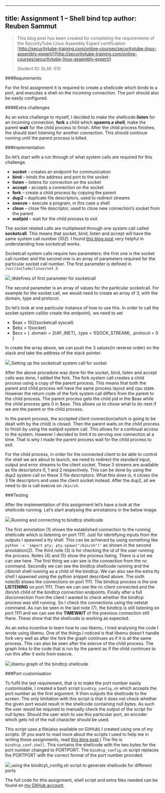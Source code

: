 -----
title: Assignment 1 – Shell bind tcp
author: Reuben Sammut
-----

> This blog post has been created for completing the requirements of the SecurityTube Linux Assembly Expert certification: [http://securitytube-training.com/online-courses/securitytube-linux-assembly-expert/](http://securitytube-training.com/online-courses/securitytube-linux-assembly-expert/)
> 
> Student ID: SLAE-510

###Requirements

For the first assignment it is required to create a shellcode which binds to a port, and executes a shell on the incoming connection. The port should also be easily configured.

####Extra challenges

As an extra challenge to myself, I decided to make the shellcode **listen** for an incoming connection, **fork** a child which **spawns a shell**, make the parent **wait** for the child process to finish. After the child process finishes, the should start listening for another connection. This should continue running until the parent process is killed.

###Implementation

So let’s start with a run through of what system calls are required for this challenge.

- **socket** – creates an endpoint for communication
- **bind** – binds the address and port to the socket
- **listen** – listens for connection on the socket
- **accept** – accepts a connection on the socket
- **fork** – create a child process by copying the parent
- **dup2** – duplicate file descriptors, used to redirect streams
- **execve** – execute a program, in this case a shell
- **close** – close file descriptor, used to close new connection’s socket from the parent
- **waitpid** – wait for the child process to exit

The socket related calls are multiplexed through one system call called **socketcall**. This means that socket, bind, listen and accept will have the same system call number (*102*). I found [this blog post](http://jkukunas.blogspot.com/2010/05/x86-linux-networking-system-calls.html) very helpful in understanding how socketcall works.

Socketcall system calls require two parameters: the first one is the socket call number and the second one is an array of parameters required for the particular socket call number. The first parameter is defined in `/usr/include/linux/net.h`

<div class="figure">
<a href="/images/slae_01-01_defines_socketcall.png">
<img src="/images/slae_01-01_defines_socketcall.png" />
</a>
\#defines of first parameter for socketcall 
</div>

The second parameter is an array of values for the particular socketcall. For example for the socket call, we would need to create an array of 3, with the domain, type and protocol.

So let’s look at one particular instance of how to use this. In order to call the socket system call(to create the endpoint), we need to set

- \$eax = 102(socketcall syscall)
- \$ebx = 1(socket)
- \$ecx = { .domain = 2(AF\_INET), .type = 1(SOCK\_STREAM), .protocol = 0 }

In create the array above, we can push the 3 values(in reverse order) on the stack and take the address of the stack pointer.

<div class="figure">
<a href="/images/slae_01-02_socketcall_setup.png">
<img src="/images/slae_01-02_socketcall_setup.png" />
</a>
Setting up the socketcall system call for socket
</div>

After the above procedure was done for the socket, bind, listen and accept calls was done, I added the fork. The fork system call creates a child process using a copy of the parent process. This means that both the parent and child process will have the same process layout and cpu state. However the return code of the fork system call differs from the parent to the child process. The parent process gets the child pid in the $eax while the child process gets 0 in $eax. This allows us to chose what to do next if we are the parent or the child process.

In the parent process, the accepted client connection(which is going to be dealt with by the child) is closed. Then the parent waits on the child process to finish by using the waitpid system call. This allows for a continual access to the system. However I decided to limit it to serving one connection at a time. That is why I made the parent process wait for the child process to exit.

For the child process, in order for the connected client to be able to control the shell we are about to launch, we need to redirect the standard input, output and error streams to the client socket. These 3 streams are available as file descriptors 0, 1 and 2 respectively. This can be done by using the dup2 system call on these 3 file descriptors. What this does is, it closes the 3 file descriptors and uses the client socket instead. After the dup2, all we need to do is call execve on `/bin/sh`.

###Testing

After the implementation of this assignment let’s have a look at the shellcode running. Let’s start analysing the annotations in the below image.

<div class="figure">
<a href="/images/slae_01-03_run_shellcode.png">
<img src="/images/slae_01-03_run_shellcode.png" />
</a>
Running and connecting to bindtcp shellcode
</div>

The first annotation (1) shows the established connection to the running shellcode which is listening on port 1111. Just for identifying inputs from the outputs I spawned a tty shell. This can be achieved by using something like `python -c 'import pty; pty.spawn("/bin/sh")'` as shown in the second annotation(2). The third note (3) is for checking the id of the user running the process. Notes (4) and (5) show the process listing. There is a lot we can see here. The first thing we can see is the connection from the nc command. Secondly we can see the bindtcp shellcode running and the *//bin/sh* shell running as a child of the bindtcp. We can also see the extra tty shell I spawned using the python snippet described above. The sixth note(6) shows the connections on port 1111. The bindtcp process is the one **LISTENING** on port 1111. Then we can see the nc client connected and the /bin/sh child of the bindtcp connection endpoints. Finally after a full disconnection from the client I wanted to check whether the bindtcp process was still running. So I check the connections using the netstat command. As can be seen in the last note (7), the bindtcp is still listening on port 1111 and we can see the **TIMEWAIT** of the previous connection still there. These show that the shellcode is working as expected.

As an extra incentive to learn how to use libemu, I tried analysing the code I wrote using libemu. One of the things I noticed is that libemu doesn’t handle fork very well as after the fork the graph continues as if it is all the same process. This can also be seen after the execve of the child process. The graph links to the code that is run by the parent as if the child continues to run this after it exits from execve.

<div class="figure">
<a href="//github.com/reubensammut/SLAE32/raw/master/Assignments/01%20-%20Shell%20Bind%20Tcp/bindtcp.png">
<img src="//github.com/reubensammut/SLAE32/raw/master/Assignments/01%20-%20Shell%20Bind%20Tcp/bindtcp.png" />
</a>
libemu graph of the bindtcp shellcode
</div>

###Port customisation

To fulfil the last requirement, that is to make the port number easily customisable, I created a bash script `bindtcp_config.sh` which accepts the port number as the first argument. It then outputs the shellcode to the screen. The only limitation with this script is that it does not check whether the given port would result in the shellcode containing null bytes. As such the user would be required to manually check the output of the script for null bytes. Should the user wish to use this particular port, an encoder which gets rid of the null character should be used.

This script uses a file(also available on GitHub) I created using one of my scripts. (If you want to read more about the scripts I used to help me in writing these assignments, read [this blog post](/slae/2015-11-26-slae_util_scripts.html).) The file is `bindtcp_conf.shell`. This contains the shellcode with the two bytes for the port number changed to PORTPORT. The `bindtcp_config.sh` script replaces the PORTPORT with the correct format of the port number provided.

<div class="figure">
<a href="/images/slae_01-04_bindtcp_generate.png">
<img src="/images/slae_01-04_bindtcp_generate.png" />
</a>
using the bindtcp\_config.sh script to generate shellcode for different ports
</div>

The full code for this assignment, shell script and extra files needed can be found on [my GitHub account](//github.com/reubensammut/SLAE32/tree/master/Assignments/01%20-%20Shell%20Bind%20Tcp).
